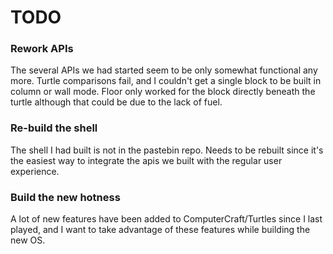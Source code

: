 # TODO

### Rework APIs
The several APIs we had started seem to be only somewhat functional any more. Turtle comparisons fail, and I couldn't get a single block to be built in column or wall mode. Floor only worked for the block directly beneath the turtle although that could be due to the lack of fuel.

### Re-build the shell
The shell I had built is not in the pastebin repo. Needs to be rebuilt since it's the easiest way to integrate the apis we built with the regular user experience.

### Build the new hotness
A lot of new features have been added to ComputerCraft/Turtles since I last played, and I want to take advantage of these features while building the new OS.
